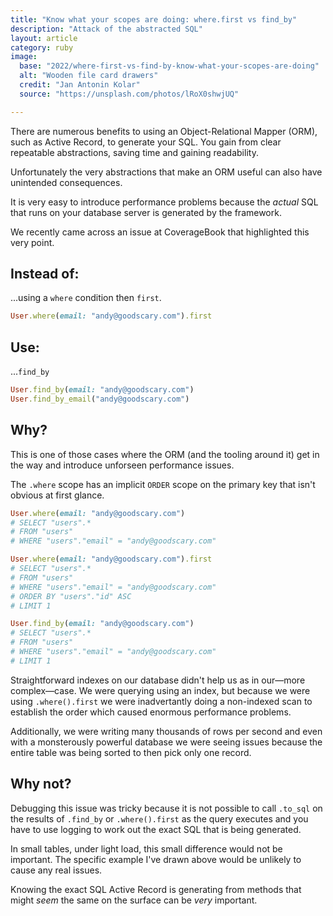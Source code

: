 ```yaml
---
title: "Know what your scopes are doing: where.first vs find_by"
description: "Attack of the abstracted SQL"
layout: article
category: ruby
image:
  base: "2022/where-first-vs-find-by-know-what-your-scopes-are-doing"
  alt: "Wooden file card drawers"
  credit: "Jan Antonin Kolar"
  source: "https://unsplash.com/photos/lRoX0shwjUQ"

---
```


There are numerous benefits to using an Object-Relational Mapper (ORM), such as Active Record, to generate your SQL. You gain from clear repeatable abstractions, saving time and gaining readability.

Unfortunately the very abstractions that make an ORM useful can also have unintended consequences.

It is very easy to introduce performance problems because the _actual_ SQL that runs on your database server is generated by the framework.

We recently came across an issue at CoverageBook that highlighted this very point.


## Instead of:

...using a `where` condition then `first`.

```ruby
User.where(email: "andy@goodscary.com").first
```


## Use:

...`find_by`

```ruby
User.find_by(email: "andy@goodscary.com")
User.find_by_email("andy@goodscary.com")
```


## Why?

This is one of those cases where the ORM (and the tooling around it) get in the way and introduce unforseen performance issues.

The `.where` scope has an implicit `ORDER` scope on the primary key that isn't obvious at first glance.

```ruby
User.where(email: "andy@goodscary.com")
# SELECT "users".*
# FROM "users"
# WHERE "users"."email" = "andy@goodscary.com"

User.where(email: "andy@goodscary.com").first
# SELECT "users".*
# FROM "users"
# WHERE "users"."email" = "andy@goodscary.com"
# ORDER BY "users"."id" ASC
# LIMIT 1

User.find_by(email: "andy@goodscary.com")
# SELECT "users".*
# FROM "users"
# WHERE "users"."email" = "andy@goodscary.com"
# LIMIT 1
```

Straightforward indexes on our database didn't help us as in our—more complex—case. We were querying using an index, but because we were using `.where().first` we were inadvertantly doing a non-indexed scan to establish the order which caused enormous performance problems.

Additionally, we were writing many thousands of rows per second and even with a monsterously powerful database we were seeing issues because the entire table was being sorted to then pick only one record.


## Why not?

Debugging this issue was tricky because it is not possible to call `.to_sql` on the results of `.find_by` or `.where().first` as the query executes and you have to use logging to work out the exact SQL that is being generated.

In small tables, under light load, this small difference would not be important. The specific example I've drawn above would be unlikely to cause any real issues.

Knowing the exact SQL Active Record is generating from methods that might _seem_ the same on the surface can be _very_ important.

